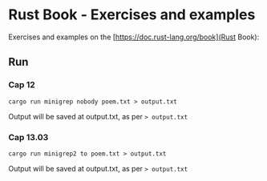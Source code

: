 # Rust Book - Exercises and examples

Exercises and examples on the [https://doc.rust-lang.org/book](Rust Book):

## Run

### Cap 12

    cargo run minigrep nobody poem.txt > output.txt

Output will be saved at output.txt, as per `> output.txt`

### Cap 13.03

    cargo run minigrep2 to poem.txt > output.txt

Output will be saved at output.txt, as per `> output.txt`
